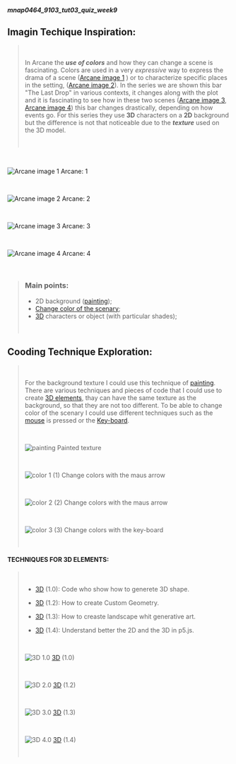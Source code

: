 ##### mnap0464_9103_tut03_quiz_week9


## Imagin Techique Inspiration:


> 
> <br>
>
>In Arcane the ***use of colors*** and how they can change a scene is fascinating. Colors are used in a very *expressive* way to express the drama of a scene ([Arcane image 1](https://in.pinterest.com/pin/1008243435341627746/) ) or to characterize specific places in the setting, ([Arcane image 2](https://it.pinterest.com/pin/402861129190891341/)). In the series we are shown this bar  "The Last Drop" in various contexts, it changes along with the plot and it is fascinating to see how in these two scenes ([Arcane image 3](https://it.pinterest.com/pin/427982770857075007/), [Arcane image 4](https://it.pinterest.com/pin/362047257566218432/)) this bar changes drastically, depending on how events go. For this series they use **3D** characters on a **2D** background but the difference is not that noticeable due to the ***texture*** used on the 3D model.
> 
> <br>
>

<br>

![Arcane image 1](Drama-scene.png) Arcane: 1

<br>

![Arcane image 2](Zaun.png) Arcane: 2

<br>

![Arcane image 3](TheLastDrop1.png) Arcane: 3

<br>

![Arcane image 4](TheLastDrop2.png) Arcane: 4

<br>

>
> ### Main points:
>
> - 2D background ([painting](https://www.youtube.com/watch?v=MEYdsoZua7E));
> - [Change color of the scenary](https://editor.p5js.org/ivymeadows/sketches/B1PpMXlsZ);
> - [3D](#techniques-for-3d-elements) characters or object (with particular shades);
> 
> <br>
>





## Cooding Technique Exploration:
> 
> <br>
>
>For the background texture I could use this technique of [painting](https://www.youtube.com/watch?v=MEYdsoZua7E). There are various techniques and pieces of code that I could use to create [3D elements](#techniques-for-3d-elements), thay can  have the same texture as the background, so that they are not too different. To be able to change color of the scenary I could use different techniques such as the [mouse](https://editor.p5js.org/ivymeadows/sketches/B1PpMXlsZ) is pressed or the [Key-board](https://editor.p5js.org/AnnabellaPetrak/sketches/vO9avJzv7).
>
> <br>
>
> ![painting](texture.png) Painted texture
> 
> <br>
>
> ![color 1](color1.png) (1) Change colors with the maus arrow
> 
> <br>
>
> ![color 2](color2.png) (2) Change colors with the maus arrow
> 
> <br>
>
> ![color 3](color-change-keyboard.png) (3) Change colors with the key-board
> 
> <br>
>





 #### TECHNIQUES FOR 3D ELEMENTS:
>
> <br>
>
> - [3D](https://editor.p5js.org/p5/sketches/3D:_geometries) (1.0): Code who show how to generete 3D shape.
> - [3D](https://p5js.org/tutorials/custom-geometry/) (1.2): How to create Custom Geometry.
>
> - [3D](https://www.youtube.com/watch?app=desktop&v=HJ7D0ysUL74) (1.3): How to creaste landscape whit generative art.
>
> - [3D](https://archive.p5js.org/learn/getting-started-in-webgl-coords-and-transform.html) (1.4): Understand better the 2D and the 3D in p5.js.
>
><br>
>
>![3D 1.0 ](3d_spinning_shapes.png) [3D](https://editor.p5js.org/p5/sketches/3D:_geometries) (1.0)
>
><br>
>
>![3D 2.0](3D-bug.png) [3D](https://p5js.org/tutorials/custom-geometry/) (1.2)
>
><br>
>
>![3D 3.0](3D_landscape.png) [3D](https://www.youtube.com/watch?app=desktop&v=HJ7D0ysUL74) (1.3)
>
><br>
>
>![3D 4.0](3D_p5.png) [3D](https://archive.p5js.org/learn/getting-started-in-webgl-coords-and-transform.html) (1.4)
>
><br>
>




